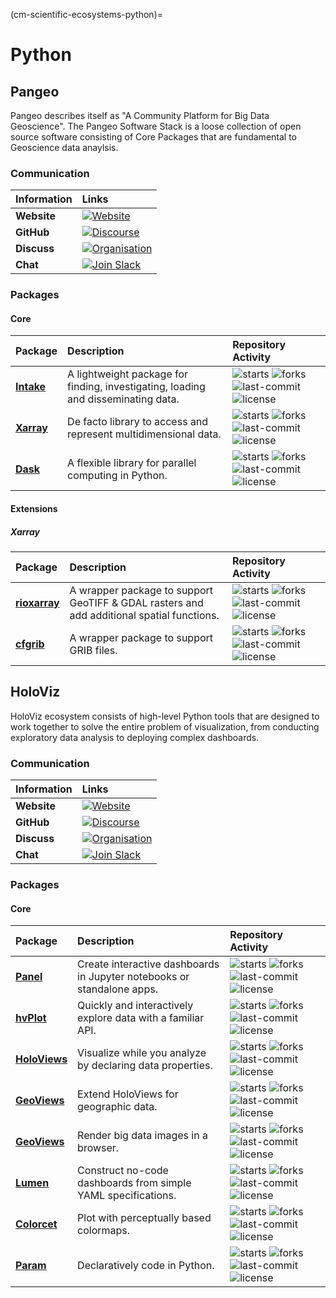 (cm-scientific-ecosystems-python)=

# Python

## Pangeo
Pangeo describes itself as "A Community Platform for Big Data Geoscience".
The Pangeo Software Stack is a loose collection of open source software consisting of Core Packages that are fundamental to Geoscience data anaylsis. 

### Communication
| Information | Links                                                                                                                                                                                              |
|:------------|:---------------------------------------------------------------------------------------------------------------------------------------------------------------------------------------------------|
| **Website** | [![Website](https://img.shields.io/badge/Website-blue.svg)](https://pangeo.io/)                                                                                                                    |
| **GitHub**  | [![Discourse](https://img.shields.io/badge/GitHub-visit_organisation-yellow?logo=github&logoColor=whitesmoke)](https://github.com/pangeo-data)                                                     |
| **Discuss** | [![Organisation](https://img.shields.io/discourse/https/discourse.pangeo.io/status.svg?colorB=%234CB697&label=Discourse&logo=discourse)](https://discourse.pangeo.io/)                             |
| **Chat**    | [![Join Slack](https://img.shields.io/badge/gitter-join_chat-red?logo=Gitter&style=flat-round&label=gitter)](https://gitter.im/pangeo-data/Lobby)                                                  | 

### Packages

#### Core

| Package                                           | Description                                                                       | Repository Activity                                                                                                                                                                                                                                                                                                      |
|:--------------------------------------------------|:----------------------------------------------------------------------------------|:-----------------------------------------------------------------------------------------------------------------------------------------------------------------------------------------------------------------------------------------------------------------------------------------------------------------------|
| **[Intake](https://github.com/intake/intake)**    | A lightweight package for finding, investigating, loading and disseminating data. | ![starts](https://img.shields.io/github/stars/intake/intake?style=social) ![forks](https://img.shields.io/github/forks/intake/intake?style=social) ![last-commit](https://img.shields.io/github/last-commit/intake/intake.svg) ![license](https://img.shields.io/github/license/intake/intake.svg)                     |
| **[Xarray](https://github.com/pydata/xarray)**    | De facto library to access and represent multidimensional data.                   | ![starts](https://img.shields.io/github/stars/pydata/xarray?style=social) ![forks](https://img.shields.io/github/forks/pydata/xarray?style=social) ![last-commit](https://img.shields.io/github/last-commit/pydata/xarray.svg) ![license](https://img.shields.io/github/license/pydata/xarray.svg)                     |
| **[Dask](https://github.com/dask/dask)**          | A flexible library for parallel computing in Python.                              | ![starts](https://img.shields.io/github/stars/dask/dask?style=social) ![forks](https://img.shields.io/github/forks/dask/dask?style=social) ![last-commit](https://img.shields.io/github/last-commit/dask/dask.svg) ![license](https://img.shields.io/github/license/dask/dask.svg)         |

#### Extensions

##### Xarray
| Package                                               | Description                                                                               | Repository Activity                                                                                                                                                                                                                                                                                                      |
|:------------------------------------------------------|:------------------------------------------------------------------------------------------|:-----------------------------------------------------------------------------------------------------------------------------------------------------------------------------------------------------------------------------------------------------------------------------------------------------------------------|
| **[rioxarray](https://github.com/corteva/rioxarray)** | A wrapper package to support GeoTIFF & GDAL rasters and add additional spatial functions. | ![starts](https://img.shields.io/github/stars/corteva/rioxarray?style=social) ![forks](https://img.shields.io/github/forks/corteva/rioxarray?style=social) ![last-commit](https://img.shields.io/github/last-commit/corteva/rioxarray.svg) ![license](https://img.shields.io/github/license/corteva/rioxarray.svg)                     |
| **[cfgrib](https://github.com/ecmwf/cfgrib)**         | A wrapper package to support GRIB files.                                                  | ![starts](https://img.shields.io/github/stars/ecmwf/cfgrib?style=social) ![forks](https://img.shields.io/github/forks/ecmwf/cfgrib?style=social) ![last-commit](https://img.shields.io/github/last-commit/ecmwf/cfgrib.svg) ![license](https://img.shields.io/github/license/ecmwf/cfgrib.svg)                     |

## HoloViz
HoloViz ecosystem consists of high-level Python tools that are designed to work together to solve the entire problem of visualization, from conducting exploratory data analysis to deploying complex dashboards.

### Communication
| Information | Links                                                                                                                                                                       |
|:------------|:----------------------------------------------------------------------------------------------------------------------------------------------------------------------------|
| **Website** | [![Website](https://img.shields.io/badge/Website-blue.svg)](https://holoviz.org/)                                                                                           |
| **GitHub**  | [![Discourse](https://img.shields.io/badge/GitHub-visit_organisation-yellow?logo=github&logoColor=whitesmoke)](https://github.com/holoviz/holoviz)                          |
| **Discuss** | [![Organisation](https://img.shields.io/discourse/https/discourse.holoviz.org/status.svg?colorB=%234CB697&label=Discourse&logo=discourse)](https://discourse.holoviz.org//) |
| **Chat**    | [![Join Slack](https://img.shields.io/badge/gitter-join_chat-red?logo=Gitter&style=flat-round&label=gitter)](https://gitter.im/pyviz/pyviz)                                 | 

### Packages

#### Core

| Package                                               | Description                                                            | Repository Activity                                                                                                                                                                                                                                                                                                    |
|:------------------------------------------------------|:-----------------------------------------------------------------------|:-----------------------------------------------------------------------------------------------------------------------------------------------------------------------------------------------------------------------------------------------------------------------------------------------------------------------|
| **[Panel](https://github.com/holoviz/panel)**         | Create interactive dashboards in Jupyter notebooks or standalone apps. | ![starts](https://img.shields.io/github/stars/holoviz/panel?style=social) ![forks](https://img.shields.io/github/forks/holoviz/panel?style=social) ![last-commit](https://img.shields.io/github/last-commit/holoviz/panel.svg) ![license](https://img.shields.io/github/license/holoviz/panel.svg)                     |
| **[hvPlot](https://github.com/holoviz/hvplot)**       | Quickly and interactively explore data with a familiar API.            | ![starts](https://img.shields.io/github/stars/holoviz/hvplot?style=social) ![forks](https://img.shields.io/github/forks/holoviz/hvplot?style=social) ![last-commit](https://img.shields.io/github/last-commit/holoviz/hvplot.svg) ![license](https://img.shields.io/github/license/holoviz/hvplot.svg)                 |
| **[HoloViews](https://github.com/holoviz/holoviews)** | Visualize while you analyze by declaring data properties.              | ![starts](https://img.shields.io/github/stars/holoviz/holoviews?style=social) ![forks](https://img.shields.io/github/forks/holoviz/holoviews?style=social) ![last-commit](https://img.shields.io/github/last-commit/holoviz/holoviews.svg) ![license](https://img.shields.io/github/license/holoviz/holoviews.svg)     |
| **[GeoViews](https://github.com/holoviz/geoviews)**   | Extend HoloViews for geographic data.                                  | ![starts](https://img.shields.io/github/stars/holoviz/geoviews?style=social) ![forks](https://img.shields.io/github/forks/holoviz/geoviews?style=social) ![last-commit](https://img.shields.io/github/last-commit/holoviz/geoviews.svg) ![license](https://img.shields.io/github/license/holoviz/geoviews.svg)         |
| **[GeoViews](https://github.com/holoviz/datashader)** | Render big data images in a browser.                                   | ![starts](https://img.shields.io/github/stars/holoviz/datashader?style=social) ![forks](https://img.shields.io/github/forks/holoviz/datashader?style=social) ![last-commit](https://img.shields.io/github/last-commit/holoviz/datashader.svg) ![license](https://img.shields.io/github/license/holoviz/datashader.svg) | 
| **[Lumen](https://github.com/holoviz/lumen)**         | Construct no-code dashboards from simple YAML specifications.          | ![starts](https://img.shields.io/github/stars/holoviz/lumen?style=social) ![forks](https://img.shields.io/github/forks/holoviz/lumen?style=social) ![last-commit](https://img.shields.io/github/last-commit/holoviz/lumen.svg) ![license](https://img.shields.io/github/license/holoviz/lumen.svg)                     |
| **[Colorcet](https://github.com/holoviz/colorcet)**   | Plot with perceptually based colormaps.                                | ![starts](https://img.shields.io/github/stars/holoviz/colorcet?style=social) ![forks](https://img.shields.io/github/forks/holoviz/colorcet?style=social) ![last-commit](https://img.shields.io/github/last-commit/holoviz/colorcet.svg) ![license](https://img.shields.io/github/license/holoviz/colorcet.svg)         |
| **[Param](https://github.com/holoviz/param)**         | Declaratively code in Python.                                          | ![starts](https://img.shields.io/github/stars/holoviz/param?style=social) ![forks](https://img.shields.io/github/forks/holoviz/param?style=social) ![last-commit](https://img.shields.io/github/last-commit/holoviz/param.svg) ![license](https://img.shields.io/github/license/holoviz/param.svg)                     |

